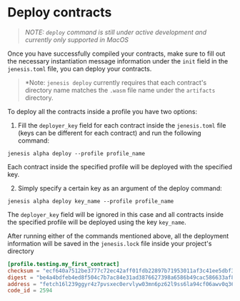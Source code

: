 # Deploy contracts

> *NOTE: ```deploy``` command is still under active development and currently only supported in MacOS*

Once you have successfully compiled your contracts, make sure to fill out the necessary instantiation message information under the `init` field in the `jenesis.toml` file, you can deploy your contracts. 

> *Note: `jenesis deploy` currently requires that each contract's directory name matches the `.wasm` file name under the `artifacts` directory.

To deploy all the contracts inside a profile you have two options: 

1. Fill the `deployer_key` field for each contract inside the `jenesis.toml` file (keys can be different for each contract) and run the following command:

```
jenesis alpha deploy --profile profile_name
```
Each contract inside the specified profile will be deployed with the specified key.

2. Simply specify a certain key as an argument of the deploy command:

```
jenesis alpha deploy key_name --profile profile_name 
```

The `deployer_key` field will be ignored in this case and all contracts inside the specified profile will be deployed using the key `key_name`.

After running either of the commands mentioned above, all the deployment information will be saved in the `jenesis.lock` file inside your project's directory


```toml
[profile.testing.my_first_contract]
checksum = "ecf640a7512be3777c72ec42aff01fdb22897b71953011af3c41ee5dbf3d3bc5"
digest = "be4a4bdfeb4ed8f504c7b7ac84e31ad3876627398a6586b49cac586633af8b85"
address = "fetch16l239ggyr4z7pvsxec0ervlyw03mn6pz62l9ss6la94cf06awv0q36cq7u"
code_id = 2594
```